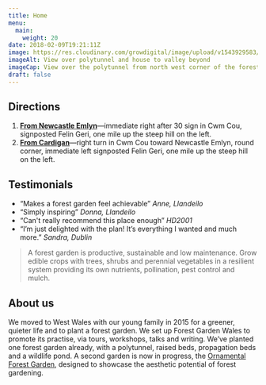 ```yaml
---
title: Home
menu: 
  main:
    weight: 20
date: 2018-02-09T19:21:11Z
image: https://res.cloudinary.com/growdigital/image/upload/v1543929583/view-42802795151.jpg
imageAlt: View over polytunnel and house to valley beyond
imageCap: View over the polytunnel from north west corner of the forest garden
draft: false
---
```


## Directions

1. **[From Newcastle Emlyn](https://binged.it/2DSTVAJ)**—immediate right after 30 sign in Cwm Cou, signposted Felin Geri, one mile up the steep hill on the left.
2. **[From Cardigan](https://binged.it/2DSwGqh)**—right turn in Cwm Cou toward Newcastle Emlyn, round corner, immediate left signposted Felin Geri, one mile up the steep hill on the left.

## Testimonials

* “Makes a forest garden feel achievable” _Anne, Llandeilo_
* “Simply inspiring” _Donna, Llandeilo_
* “Can't really recommend this place enough” _HD2001_
* “I’m just delighted with the plan! It’s everything I wanted and much more.” _Sandra, Dublin_

> A forest garden is productive, sustainable and low maintenance. Grow edible crops with trees, shrubs and perennial vegetables in a resilient system providing its own nutrients, pollination, pest control and mulch.

## About us

We moved to West Wales with our young family in 2015 for a greener, quieter life and to plant a forest garden. We set up Forest Garden Wales to promote its practise, via tours, workshops, talks and writing. We’ve planted one forest garden already, with a polytunnel, raised beds, propagation beds and a wildlife pond. A second garden is now in progress, the [Ornamental Forest Garden](https://www.forestgarden.wales/blog/introducing-ornamental-maintenance-free-forest-garden/), designed to showcase the aesthetic potential of forest gardening.
